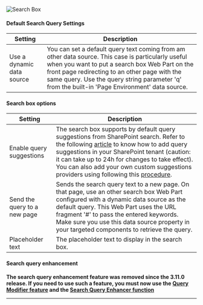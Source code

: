 ![Search Box](../images/sb_property_pane.png)

#### Default Search Query Settings

Setting | Description
-------|----
Use a dynamic data source | You can set a default query text coming from am other data source. This case is particularly useful when you want to put a search box Web Part on the front page redirecting to an other page with the same query. Use the query string parameter 'q' from the built-in 'Page Environment' data source.

#### Search box options

Setting | Description
-------|----
Enable query suggestions | The search box supports by default query suggestions from SharePoint search. Refer to the following [article](https://docs.microsoft.com/en-us/sharepoint/search/manage-query-suggestions) to know how to add query suggestions in your SharePoint tenant (caution: it can take up to 24h for changes to take effect). You can also add your own custom suggestions providers using following this [procedure](../search-extensibility-library/getting-started#create-a-custom-query-suggestion-provider).
Send the query to a new page | Sends the search query text to a new page. On that page, use an other search box Web Part configured with a dynamic data source as the default query. This Web Part uses the URL fragment '#' to pass the entered keywords. Make sure you use this data source property in your targeted components to retrieve the query.
Placeholder text | The placeholder text to display in the search box.

#### Search query enhancement

**The search query enhancement feature was removed since the 3.11.0 release. If you need to use such a feature, you must now use the [Query Modifier feature](../search-extensibility-library/getting-started#create-a-custom-query-modifier) and the [Search Query Enhancer function](../search-query-enhancer/getting-started.md)**

---